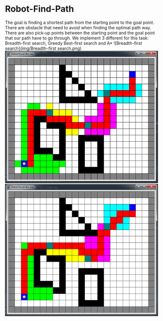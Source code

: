 # Robot-Find-Path
The goal is finding a shortest path from the starting point to the goal point. There are obstacle that need to avoid when finding the optimal path way. There are also pick-up points between the starting point and the goal point that our path have to go through. We implement 3 different for this task: Breadth-first search, Greedy Best-first search and A*
![Breadth-first search](img/Breadth-first search.png)
![Greedy Best-first](img/Greedy.png)
![A*](img/A_star.png)

